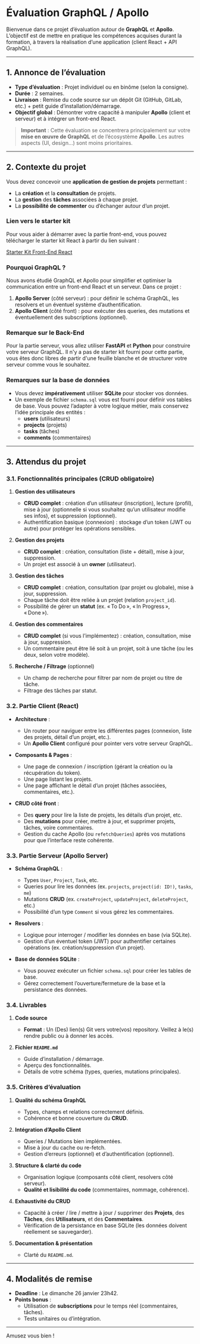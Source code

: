 # Évaluation GraphQL / Apollo

Bienvenue dans ce projet d’évaluation autour de **GraphQL** et **Apollo**. L’objectif est de mettre en pratique les compétences acquises durant la formation, à travers la réalisation d’une application (client React + API GraphQL).

---

## 1. Annonce de l’évaluation

- **Type d’évaluation** : Projet individuel ou en binôme (selon la consigne).
- **Durée** : 2 semaines.
- **Livraison** : Remise du code source sur un dépôt Git (GitHub, GitLab, etc.) + petit guide d’installation/démarrage.
- **Objectif global** : Démontrer votre capacité à manipuler **Apollo** (client et serveur) et à intégrer un front-end React.

> **Important** : Cette évaluation se concentrera principalement sur votre **mise en œuvre de GraphQL** et de l’écosystème **Apollo**. Les autres aspects (UI, design…) sont moins prioritaires.

---

## 2. Contexte du projet

Vous devez concevoir une **application de gestion de projets** permettant :

- La **création** et la **consultation** de projets.
- La **gestion** des **tâches** associées à chaque projet.
- La **possibilité de commenter** ou d’échanger autour d’un projet.

### Lien vers le starter kit

Pour vous aider à démarrer avec la partie front-end, vous pouvez télécharger le starter kit React à partir du lien suivant :

[Starter Kit Front-End React](https://github.com/quentinncl/but3-task-management-frontend)

### Pourquoi GraphQL ?

Nous avons étudié GraphQL et Apollo pour simplifier et optimiser la communication entre un front-end React et un serveur. Dans ce projet :

1. **Apollo Server** (côté serveur) : pour définir le schéma GraphQL, les resolvers et un éventuel système d’authentification.  
2. **Apollo Client** (côté front) : pour exécuter des queries, des mutations et éventuellement des subscriptions (optionnel).

### Remarque sur le Back-End

Pour la partie serveur, vous allez utiliser **FastAPI** et **Python** pour construire votre serveur GraphQL. Il n'y a pas de starter kit fourni pour cette partie, vous êtes donc libres de partir d'une feuille blanche et de structurer votre serveur comme vous le souhaitez.

### Remarques sur la base de données

- Vous devez **impérativement** utiliser **SQLite** pour stocker vos données.  
- Un exemple de fichier `schema.sql` vous est fourni pour définir vos tables de base. Vous pouvez l’adapter à votre logique métier, mais conservez l’idée principale des entités :
  - **users** (utilisateurs)  
  - **projects** (projets)  
  - **tasks** (tâches)  
  - **comments** (commentaires)  

---

## 3. Attendus du projet

### 3.1. Fonctionnalités principales (CRUD obligatoire)

1. **Gestion des utilisateurs**  
   - **CRUD complet** : création d’un utilisateur (inscription), lecture (profil), mise à jour (optionnelle si vous souhaitez qu’un utilisateur modifie ses infos), et suppression (optionnel).  
   - Authentification basique (connexion) : stockage d’un token (JWT ou autre) pour protéger les opérations sensibles.

2. **Gestion des projets**  
   - **CRUD complet** : création, consultation (liste + détail), mise à jour, suppression.  
   - Un projet est associé à un **owner** (utilisateur).

3. **Gestion des tâches**  
   - **CRUD complet** : création, consultation (par projet ou globale), mise à jour, suppression.  
   - Chaque tâche doit être reliée à un projet (relation `project_id`).  
   - Possibilité de gérer un **statut** (ex. « To Do », « In Progress », « Done »).

4. **Gestion des commentaires** 
   - **CRUD complet** (si vous l’implémentez) : création, consultation, mise à jour, suppression.  
   - Un commentaire peut être lié soit à un projet, soit à une tâche (ou les deux, selon votre modèle).

5. **Recherche / Filtrage** (optionnel)  
   - Un champ de recherche pour filtrer par nom de projet ou titre de tâche.  
   - Filtrage des tâches par statut.  

### 3.2. Partie Client (React)

- **Architecture** :
  - Un router pour naviguer entre les différentes pages (connexion, liste des projets, détail d’un projet, etc.).  
  - Un **Apollo Client** configuré pour pointer vers votre serveur GraphQL.

- **Composants & Pages** :
  - Une page de connexion / inscription (gérant la création ou la récupération du token).  
  - Une page listant les projets.  
  - Une page affichant le détail d’un projet (tâches associées, commentaires, etc.).  

- **CRUD côté front** :  
  - Des **query** pour lire la liste de projets, les détails d’un projet, etc.
  - Des **mutations** pour créer, mettre à jour, et supprimer projets, tâches, voire commentaires.  
  - Gestion du cache Apollo (ou `refetchQueries`) après vos mutations pour que l’interface reste cohérente.

### 3.3. Partie Serveur (Apollo Server)

- **Schéma GraphQL** :
  - Types `User`, `Project`, `Task`, etc.  
  - Queries pour lire les données (ex. `projects`, `project(id: ID!)`, `tasks`, `me`)  
  - Mutations **CRUD** (ex. `createProject`, `updateProject`, `deleteProject`, etc.)  
  - Possibilité d’un type `Comment` si vous gérez les commentaires.

- **Resolvers** :
  - Logique pour interroger / modifier les données en base (via SQLite).  
  - Gestion d’un éventuel token (JWT) pour authentifier certaines opérations (ex. création/suppression d’un projet).

- **Base de données SQLite** :
  - Vous pouvez exécuter un fichier `schema.sql` pour créer les tables de base.  
  - Gérez correctement l’ouverture/fermeture de la base et la persistance des données.  

### 3.4. Livrables

1. **Code source**  
    - **Format** : Un (Des) lien(s) Git vers votre(vos) repository. Veillez à le(s) rendre public ou à donner les accès.  

2. **Fichier `README.md`**  
   - Guide d’installation / démarrage.  
   - Aperçu des fonctionnalités.  
   - Détails de votre schéma (types, queries, mutations principales).

### 3.5. Critères d’évaluation

1. **Qualité du schéma GraphQL**  
   - Types, champs et relations correctement définis.  
   - Cohérence et bonne couverture du **CRUD**.

2. **Intégration d’Apollo Client**  
   - Queries / Mutations bien implémentées.  
   - Mise à jour du cache ou re-fetch.  
   - Gestion d’erreurs (optionnel) et d’authentification (optionnel).

3. **Structure & clarté du code**  
   - Organisation logique (composants côté client, resolvers côté serveur).  
   - **Qualité et lisibilité du code** (commentaires, nommage, cohérence).  

4. **Exhaustivité du CRUD**  
   - Capacité à créer / lire / mettre à jour / supprimer des **Projets**, des **Tâches**, des **Utilisateurs**, et des **Commentaires**.  
   - Vérification de la persistance en base SQLite (les données doivent réellement se sauvegarder).

5. **Documentation & présentation**  
   - Clarté du `README.md`.  

---

## 4. Modalités de remise

- **Deadline** : Le dimanche 26 janvier 23h42.
- **Points bonus** :  
  - Utilisation de **subscriptions** pour le temps réel (commentaires, tâches).  
  - Tests unitaires ou d’intégration.  

---

Amusez vous bien ! 
